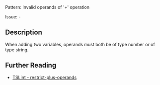 Pattern: Invalid operands of '+' operation

Issue: -

## Description

When adding two variables, operands must both be of type number or of type string.

## Further Reading

* [TSLint - restrict-plus-operands](https://palantir.github.io/tslint/rules/restrict-plus-operands)